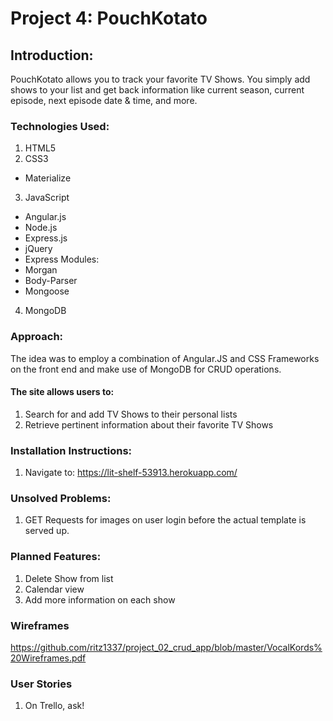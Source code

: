 
# Project 4: PouchKotato

## Introduction:

PouchKotato allows you to track your favorite TV Shows. You simply add shows to your list and get back information like current season, current episode, next episode date & time, and more.

### Technologies Used:

1. HTML5
2. CSS3
 * Materialize
3. JavaScript
 * Angular.js
 * Node.js
 * Express.js
 * jQuery
 * Express Modules:
 * Morgan
 * Body-Parser
 * Mongoose
 
4. MongoDB

### Approach:

The idea was to employ a combination of Angular.JS and CSS Frameworks on the front end and make use of MongoDB for CRUD operations.

#### The site allows users to:
1. Search for and add TV Shows to their personal lists
2. Retrieve pertinent information about their favorite TV Shows


### Installation Instructions:
1. Navigate to: https://lit-shelf-53913.herokuapp.com/

### Unsolved Problems:
1. GET Requests for images on user login before the actual template is served up.

### Planned Features:
1. Delete Show from list
2. Calendar view
3. Add more information on each show

### Wireframes
https://github.com/ritz1337/project_02_crud_app/blob/master/VocalKords%20Wireframes.pdf

### User Stories
1. On Trello, ask!

